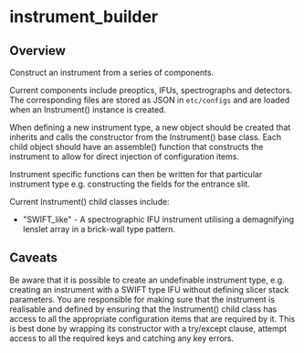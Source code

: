 # instrument_builder

## Overview
Construct an instrument from a series of components.

Current components include preoptics, IFUs, spectrographs and detectors. The corresponding files are stored as JSON in `etc/configs` and are loaded when an Instrument() instance is created.

When defining a new instrument type, a new object should be created that inherits and calls the constructor from the Instrument() base class. Each child object should have an assemble() function that constructs the instrument to allow for direct injection of configuration items.

Instrument specific functions can then be written for that particular instrument type e.g. constructing the fields for the entrance slit.

Current Instrument() child classes include:

- "SWIFT_like" - A spectrographic IFU instrument utilising a demagnifying lenslet array in a brick-wall type pattern. 

## Caveats 
Be aware that it is possible to create an undefinable instrument type, e.g. creating an instrument with a SWIFT type IFU without defining slicer stack parameters. You are responsible for making sure that the instrument is realisable and defined by ensuring that the Instrument() child class has access to all the appropriate configuration items that are required by it. This is best done by wrapping its constructor with a try/except clause, attempt access to all the required keys and catching any key errors.

